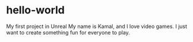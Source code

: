 # hello-world
My first project in Unreal
My name is Kamal, and I love video games. I just want to create something fun for everyone to play. 
